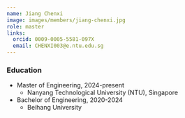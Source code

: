 ```yaml
---
name: Jiang Chenxi
image: images/members/jiang-chenxi.jpg
role: master
links:
  orcid: 0009-0005-5581-097X
  email: CHENXI003@e.ntu.edu.sg
---
```


### Education
- Master of Engineering, 2024-present
  - Nanyang Technological University (NTU), Singapore
- Bachelor of Engineering, 2020-2024
  - Beihang University
